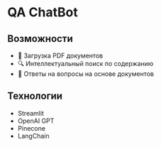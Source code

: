 # QA ChatBot

## Возможности
- 📄 Загрузка PDF документов
- 🔍 Интеллектуальный поиск по содержанию  
- 💬 Ответы на вопросы на основе документов

## Технологии
- Streamlit
- OpenAI GPT
- Pinecone
- LangChain
